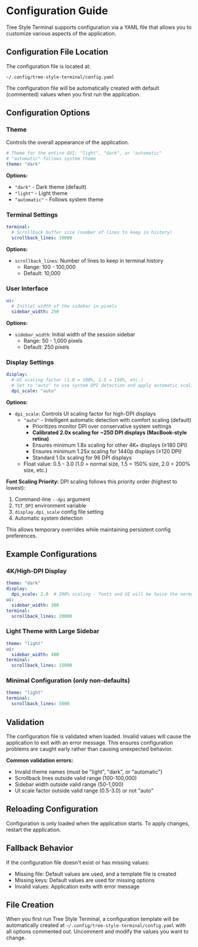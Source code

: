 # Configuration Guide

Tree Style Terminal supports configuration via a YAML file that allows you to customize various aspects of the application.

## Configuration File Location

The configuration file is located at:
```
~/.config/tree-style-terminal/config.yaml
```

The configuration file will be automatically created with default (commented) values when you first run the application.

## Configuration Options

### Theme
Controls the overall appearance of the application.

```yaml
# Theme for the entire GUI: "light", "dark", or "automatic"
# "automatic" follows system theme
theme: "dark"
```

**Options:**
- `"dark"` - Dark theme (default)
- `"light"` - Light theme  
- `"automatic"` - Follows system theme

### Terminal Settings

```yaml
terminal:
  # Scrollback buffer size (number of lines to keep in history)
  scrollback_lines: 10000
```

**Options:**
- `scrollback_lines`: Number of lines to keep in terminal history
  - Range: 100 - 100,000
  - Default: 10,000

### User Interface

```yaml
ui:
  # Initial width of the sidebar in pixels
  sidebar_width: 250
```

**Options:**
- `sidebar_width`: Initial width of the session sidebar
  - Range: 50 - 1,000 pixels
  - Default: 250 pixels

### Display Settings

```yaml
display:
  # UI scaling factor (1.0 = 100%, 1.5 = 150%, etc.)
  # Set to "auto" to use system DPI detection and apply automatic scaling
  dpi_scale: "auto"
```

**Options:**
- `dpi_scale`: Controls UI scaling factor for high-DPI displays
  - `"auto"` - Intelligent automatic detection with comfort scaling (default)
    - Prioritizes monitor DPI over conservative system settings
    - **Calibrated 2.0x scaling for ~250 DPI displays (MacBook-style retina)**
    - Ensures minimum 1.8x scaling for other 4K+ displays (≥180 DPI)
    - Ensures minimum 1.25x scaling for 1440p displays (≥120 DPI)
    - Standard 1.0x scaling for 96 DPI displays
  - Float value: 0.5 - 3.0 (1.0 = normal size, 1.5 = 150% size, 2.0 = 200% size, etc.)

**Font Scaling Priority:**
DPI scaling follows this priority order (highest to lowest):
1. Command-line `--dpi` argument
2. `TST_DPI` environment variable
3. `display.dpi_scale` config file setting
4. Automatic system detection

This allows temporary overrides while maintaining persistent config preferences.

## Example Configurations

### 4K/High-DPI Display
```yaml
theme: "dark"
display:
  dpi_scale: 2.0  # 200% scaling - fonts and UI will be twice the normal size
ui:
  sidebar_width: 300
terminal:
  scrollback_lines: 20000
```

### Light Theme with Large Sidebar
```yaml
theme: "light"
ui:
  sidebar_width: 400
terminal:
  scrollback_lines: 15000
```

### Minimal Configuration (only non-defaults)
```yaml
theme: "light"
terminal:
  scrollback_lines: 5000
```

## Validation

The configuration file is validated when loaded. Invalid values will cause the application to exit with an error message. This ensures configuration problems are caught early rather than causing unexpected behavior.

**Common validation errors:**
- Invalid theme names (must be "light", "dark", or "automatic")
- Scrollback lines outside valid range (100-100,000)
- Sidebar width outside valid range (50-1,000)
- UI scale factor outside valid range (0.5-3.0) or not "auto"

## Reloading Configuration

Configuration is only loaded when the application starts. To apply changes, restart the application.

## Fallback Behavior

If the configuration file doesn't exist or has missing values:
- Missing file: Default values are used, and a template file is created
- Missing keys: Default values are used for missing options
- Invalid values: Application exits with error message

## File Creation

When you first run Tree Style Terminal, a configuration template will be automatically created at `~/.config/tree-style-terminal/config.yaml` with all options commented out. Uncomment and modify the values you want to change.